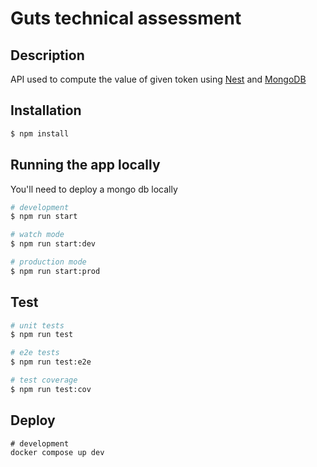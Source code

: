 # Guts technical assessment

## Description

API used to compute the value of given token using [Nest](https://github.com/nestjs/nest) and [MongoDB](https://github.com/mongodb/mongo)

## Installation

```bash
$ npm install
```

## Running the app locally

You'll need to deploy a mongo db locally

```bash
# development
$ npm run start

# watch mode
$ npm run start:dev

# production mode
$ npm run start:prod
```

## Test

```bash
# unit tests
$ npm run test

# e2e tests
$ npm run test:e2e

# test coverage
$ npm run test:cov
```

## Deploy

```
# development
docker compose up dev
```
